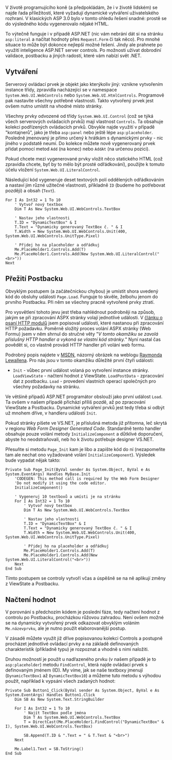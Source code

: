 <!-- dcterms:identifier = aspnetcz#27 -->
<!-- dcterms:title = Dynamické vytváření ASP.NET server controls -->
<!-- dcterms:abstract = ASP.NET umožňují programové vytváření serverových ovládacích prvků. U formulářových prvků ovšem může být problém s postbackem. Jednoduchý leč výživný příkládek -->
<!-- np9:categoryId = 1 -->
<!-- x4w:category = IT -->
<!-- np9:authorId = 1 -->
<!-- np9:authorEmail = michal.valasek@altairis.cz -->
<!-- dcterms:creator = Michal Altair Valášek -->
<!-- dcterms:created = 2005-03-29T04:51:42.85+02:00 -->
<!-- dcterms:date = 2005-03-29T04:51:42.85+02:00 -->

V životě programujícího koně (a předpokládám, že i v životě lidském) se najde řada příležitostí, které vyžadují dynamické vytváření uživatelského rozhraní. V klasických ASP 3.0 bylo v tomto ohledu řešení snadné: prostě se do výsledného kódu vygenerovalo nějaké HTML. 

To výtečně funguje i v případě ASP.NET (nic vám nebrání dát si na stránku `asp:literal` a načítat hodnoty přes `Request.Form` či tak něco). Pro mnohé situace to může být dokonce nejlepší možné řešení. Jindy ale prahnete po využití inteligence ASP.NET server controls. Po možnosti užívat dobrodiní validace, postbacku a jiných radostí, které vám nabízí svět .NET.

## Vytváření

Serverový ovládací prvek je objekt jako kterýkoliv jiný: vznikne vytvořením instance třídy, zpravidla nacházející se v namespace `System.Web.UI.WebControls` nebo `System.Web.UI.HtmlControls`. Programově pak nastavíte všechny potřebné vlastnosti. Takto vytvořený prvek jest ovšem nutno umístit na vhodné místo stránky.

Všechny prvky odvozené od třídy `System.Web.UI.Control` (což se týká všech serverových ovládacích prvků) mají vlastnost `Controls`. Ta obsahuje kolekci podřízených ovládacích prvků. Obvykle najde využití v případě "kontajnerů", jako je třeba `asp:panel` nebo ještě lépe `asp:placeholder`. Posledně jmenovaný je přímo určený k hrátkám s dynamickými prvky - nic jiného v podstatě neumí. Do kolekce můžete nově vygenerovaný prvek přidat pomocí metod `Add` (na konec) nebo `AddAt` (na určenou pozici).

Pokud chcete mezi vygenerované prvky vložit něco statického HTML (což zpravidla chcete, byť by to mělo být prosté odřádkování), použijte k tomuto účelu vložení `System.Web.UI.LiteralControl`.

Následující kód vygeneruje deset textových polí oddělených odřádkováním a nastaví jim různé užitečné vlastnosti, příkladně `ID` (budeme ho potřebovat později) a obsah (`Text`).

    For I As Int32 = 1 To 10
        ' Vytvoř nový textbox
        Dim T As New System.Web.UI.WebControls.TextBox

        ' Nastav jeho vlastnosti
        T.ID = "DynamicTextBox" & I
        T.Text = "Dynamicky generovaný TextBox č. " & I
        T.Width = New System.Web.UI.WebControls.Unit(400, System.Web.UI.WebControls.UnitType.Pixel)

        ' Přidej ho na placeholder a odřádkuj
        Me.PlaceHolder1.Controls.Add(T)
        Me.PlaceHolder1.Controls.Add(New System.Web.UI.LiteralControl("<br>"))
    Next

## Přežití Postbacku

Obvyklým postupem (a začátečnickou chybou) je umístit shora uvedený kód do obsluhy události `Page.Load`. Funguje to skvěle, želbohu jenom do prvního Postbacku. Při něm se všechny pracně vytvořené prvky ztratí.

Pro vysvětlení tohoto jevu jest třeba nahlédnout podrobněji na způsob, jakým se při zpracování ASPX stránky volají jednotlivé události. V [článku o psaní HTTP modulů](/entry/article-20050116.aspx) jsem popisoval události, které nastanou při zpracování HTTP požadavku. Poměrně složitý proces volání ASPX stránky (Web Formu) jsem v něm shrnul do stručné věty "*V tomto okamžiku se zavolá příslušný HTTP handler a vykoná se vlastní kód stránky.*" Nyní nastal čas povědět si, co vlastně provádí HTTP handler při volání web formu.

Podrobný popis najdete v [MSDN](http://msdn.microsoft.com/library/default.asp?url=/library/en-us/cpguide/html/cpconcontrolexecutionlifecycle.asp), názorný obrázek na weblogu [Raymonda Lewallena](http://codebetter.com/blogs/raymond.lewallen/archive/2005/03/10/59583.aspx). Pro nás jsou v tomto okamžiku důležité první čtyři události:

*   `Init` - vůbec první událost volaná po vytvoření instance stránky. 
`LoadViewState` - načtení hodnot z ViewState. 
`LoadPostData` - zpracování dat z postbacku. 
`Load` - provedení vlastních operací společných pro všechny požadavky na stránku.

Ve většině případů ASP.NET programátor obslouží jako první událost `Load`. Ta ovšem v našem případě přichází příliš pozdě, až po zpracování ViewState a Postbacku. Dynamické vytváření prvků jest tedy třeba si odbýt už mnohem dříve, v handleru události `Init`.

Pokud stránky píšete ve VS.NET, je příslušná metoda již přítomna, leč skrytá v regionu *Web Form Designer Generated Code*. Standardně tento handler obsahuje pouze volání metody `InitializeComponent` a důtklivé doporučení, abyste ho neodstraňovali, neb ho k životu potřebuje designer VS.NET.

Přesuňte si metodu `Page_Init` kam je libo a zapište kód do ní (nezapomeňte tam ale nechat ono vyžadované volání `InitializeComponent`). Výsledek bude vypadat nějak takto:

    Private Sub Page_Init(ByVal sender As System.Object, ByVal e As System.EventArgs) Handles MyBase.Init
        'CODEGEN: This method call is required by the Web Form Designer
        'Do not modify it using the code editor.
        InitializeComponent()

        ' Vygeneruj 10 textboxů a umísti je na stránku
        For I As Int32 = 1 To 10
            ' Vytvoř nový textbox
            Dim T As New System.Web.UI.WebControls.TextBox

            ' Nastav jeho vlastnosti
            T.ID = "DynamicTextBox" & I
            T.Text = "Dynamicky generovaný TextBox č. " & I
            T.Width = New System.Web.UI.WebControls.Unit(400, System.Web.UI.WebControls.UnitType.Pixel)

            ' Přidej ho na placeholder a odřádkuj
            Me.PlaceHolder1.Controls.Add(T)
            Me.PlaceHolder1.Controls.Add(New System.Web.UI.LiteralControl("<br>"))
        Next
    End Sub

Tímto postupem se controly vytvoří včas a úspěšně se na ně aplikují změny z ViewState a Postbacku.

## Načtení hodnot

V porovnání s předchozím kódem je poslední fáze, tedy načtení hodnot z controlu po Postbacku, procházkou růžovou zahradou. Není ovšem možné se na dynamicky vytvořený prvek odkazovat obvyklým voláním `Me.názevprvku`, ale je nutno použít elaborovanější postup.

V zásadě můžete využít již dříve popisovanou kolekci Controls a postupně procházet jednotlivé ovládací prvky a na základě definovaných charakteristik (příkladně typu) je rozpoznat a vhodně s nimi naložiti.

Druhou možností je použít u nadřazeného prvku (v našem případě je to `asp:placeholder`) metodu `FindControl`, která najde ovládací prvek s definovaným jménem (ID). My víme, jak se naše textboxy jmenují (`DynamicTextBox1` až `DynamicTextBox10`) a můžeme tuto metodu s výhodou použít, například k vypsání všech zadaných hodnot:

    Private Sub Button1_Click(ByVal sender As System.Object, ByVal e As System.EventArgs) Handles Button1.Click
        Dim SB As New System.Text.StringBuilder

        For I As Int32 = 1 To 10
            ' Najít TextBox podle jména
            Dim T As System.Web.UI.WebControls.TextBox
            T = DirectCast(Me.PlaceHolder1.FindControl("DynamicTextBox" & I), System.Web.UI.WebControls.TextBox)

            SB.Append(T.ID & ".Text = " & T.Text & "<br>")
        Next

        Me.Label1.Text = SB.ToString()
    End Sub